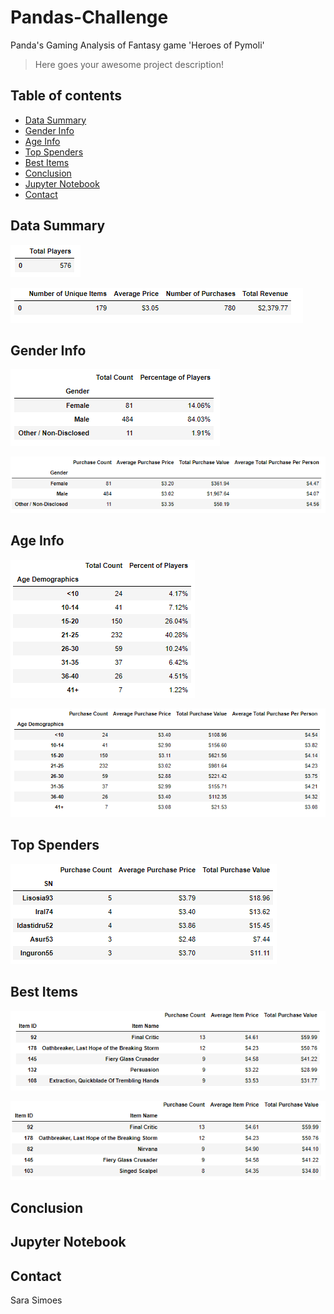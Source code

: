 # Pandas-Challenge
Panda's Gaming Analysis of Fantasy game 'Heroes of Pymoli'
>Here goes your awesome project description!

## Table of contents
* [Data Summary](#data-summary)
* [Gender Info](#gender-info)
* [Age Info](#age-info)
* [Top Spenders](#top-spenders)
* [Best Items](#best-items)
* [Conclusion](#conclusion)
* [Jupyter Notebook](#jupyter-notebook)
* [Contact](#contact)

## Data Summary
![Total Players](./Images/player_count.png)

![Purchasing Analysis By Gender](Images/purchasing_analysis_total.png)

## Gender Info
![Gender Demographics](Images/gender_demo.png)

![Purchasing Analysis By Gender](Images/purchase_analysis_gender.png)

## Age Info
![Age Demographics](Images/age_demo.png)

![Purchasing Analysis By Age](Images/purchase_analysis_age.png)

## Top Spenders
![Top Spenders](Images/top_spender.png)

## Best Items
![Most Popular Item](Images/pop_item.png)

![Most Profitable Item](Images/most_profitable_item.png)

## Conclusion

## Jupyter Notebook

## Contact
Sara Simoes 
